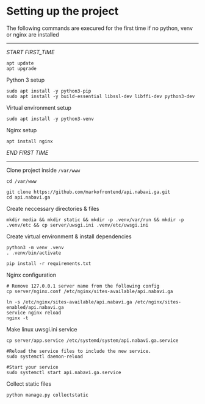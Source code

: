 # Setting up the project

The following commands are execured for the first time if no python, venv or nginx are installed

---

*START FIRST_TIME*

```
apt update
apt upgrade
```

Python 3 setup

```
sudo apt install -y python3-pip
sudo apt install -y build-essential libssl-dev libffi-dev python3-dev
```

Virtual environment setup

```
sudo apt install -y python3-venv
```

Nginx setup

```
apt install nginx
```

*END FIRST TIME*

---

Clone project inside `/var/www`

```
cd /var/www

git clone https://github.com/markofrontend/api.nabavi.ga.git
cd api.nabavi.ga
```

Create neccessary directories & files

```
mkdir media && mkdir static && mkdir -p .venv/var/run && mkdir -p .venv/etc && cp server/uwsgi.ini .venv/etc/uwsgi.ini
```

Create virtual environment & install dependencies
```
python3 -m venv .venv
. .venv/bin/activate

pip install -r requirements.txt
```

Nginx configuration

```
# Remove 127.0.0.1 server name from the following config
cp server/nginx.conf /etc/nginx/sites-available/api.nabavi.ga

ln -s /etc/nginx/sites-available/api.nabavi.ga /etc/nginx/sites-enabled/api.nabavi.ga
service nginx reload
nginx -t
```

Make linux uwsgi.ini service

```
cp server/app.service /etc/systemd/system/api.nabavi.ga.service

#Reload the service files to include the new service.
sudo systemctl daemon-reload

#Start your service
sudo systemctl start api.nabavi.ga.service
```

Collect static files

```
python manage.py collectstatic
```